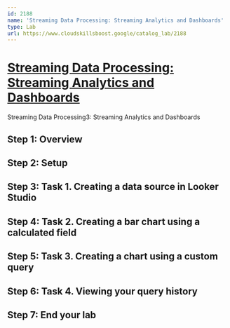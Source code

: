 ```yaml
---
id: 2188
name: 'Streaming Data Processing: Streaming Analytics and Dashboards'
type: Lab
url: https://www.cloudskillsboost.google/catalog_lab/2188
---
```


# [Streaming Data Processing: Streaming Analytics and Dashboards](https://www.cloudskillsboost.google/catalog_lab/2188)

Streaming Data Processing3: Streaming Analytics and Dashboards

## Step 1: Overview

## Step 2: Setup

## Step 3: Task 1. Creating a data source in Looker Studio

## Step 4: Task 2. Creating a bar chart using a calculated field

## Step 5: Task 3. Creating a chart using a custom query

## Step 6: Task 4. Viewing your query history

## Step 7: End your lab
